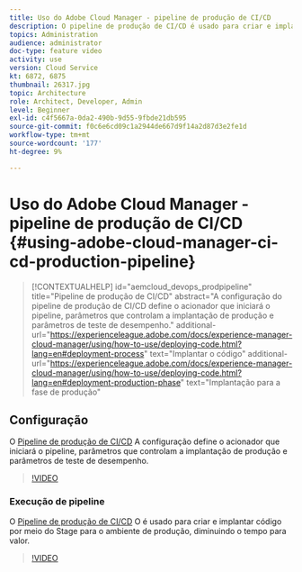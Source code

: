 ```yaml
---
title: Uso do Adobe Cloud Manager - pipeline de produção de CI/CD
description: O pipeline de produção de CI/CD é usado para criar e implantar o código por meio do Stage para o ambiente de produção, diminuindo o tempo para o valor. A configuração do pipeline de produção de CI/CD define o acionador que iniciará o pipeline, parâmetros que controlam a implantação de produção e parâmetros de teste de desempenho.
topics: Administration
audience: administrator
doc-type: feature video
activity: use
version: Cloud Service
kt: 6872, 6875
thumbnail: 26317.jpg
topic: Architecture
role: Architect, Developer, Admin
level: Beginner
exl-id: c4f5667a-0da2-490b-9d55-9fbde21db595
source-git-commit: f0c6e6cd09c1a2944de667d9f14a2d87d3e2fe1d
workflow-type: tm+mt
source-wordcount: '177'
ht-degree: 9%

---
```


# Uso do Adobe Cloud Manager - pipeline de produção de CI/CD {#using-adobe-cloud-manager-ci-cd-production-pipeline}

>[!CONTEXTUALHELP]
>id="aemcloud_devops_prodpipeline"
>title="Pipeline de produção de CI/CD"
>abstract="A configuração do pipeline de produção de CI/CD define o acionador que iniciará o pipeline, parâmetros que controlam a implantação de produção e parâmetros de teste de desempenho."
>additional-url="https://experienceleague.adobe.com/docs/experience-manager-cloud-manager/using/how-to-use/deploying-code.html?lang=en#deployment-process" text="Implantar o código"
>additional-url="https://experienceleague.adobe.com/docs/experience-manager-cloud-manager/using/how-to-use/deploying-code.html?lang=en#deployment-production-phase" text="Implantação para a fase de produção"

## Configuração

O [Pipeline de produção de CI/CD](https://experienceleague.adobe.com/docs/experience-manager-cloud-manager/using/how-to-use/configuring-pipeline.html) A configuração define o acionador que iniciará o pipeline, parâmetros que controlam a implantação de produção e parâmetros de teste de desempenho.

>[!VIDEO](https://video.tv.adobe.com/v/26314/?quality=12&learn=on)

### Execução de pipeline

O [Pipeline de produção de CI/CD](https://experienceleague.adobe.com/docs/experience-manager-cloud-manager/using/how-to-use/deploying-code.html?lang=pt-BR) O é usado para criar e implantar código por meio do Stage para o ambiente de produção, diminuindo o tempo para valor.

>[!VIDEO](https://video.tv.adobe.com/v/26317/?quality=12&learn=on)
